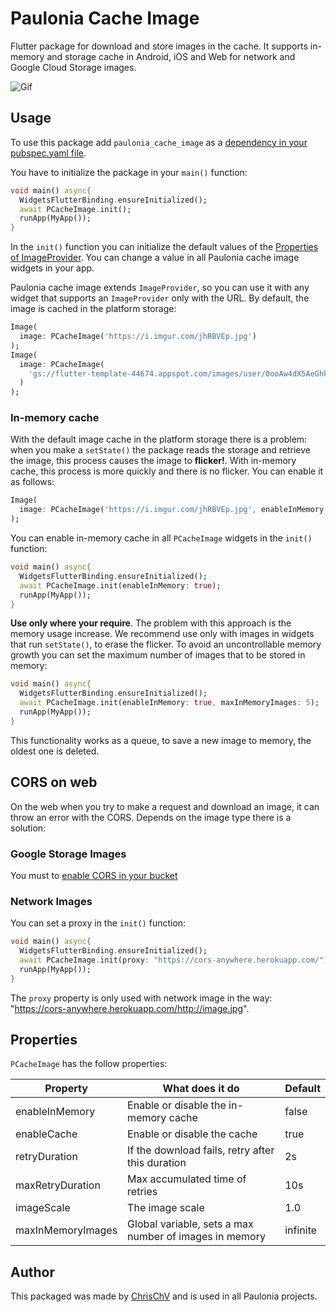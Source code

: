 # Paulonia Cache Image

Flutter package for download and store images in the cache. It supports in-memory and storage cache in Android, iOS and Web for network and Google Cloud Storage images.

![Gif](https://i.imgur.com/AsqxrUz.gif)

## Usage

To use this package add `paulonia_cache_image` as a [dependency in your pubspec.yaml file](https://flutter.io/platform-plugins/). 

You have to initialize the package in your `main()` function:

```dart
void main() async{
  WidgetsFlutterBinding.ensureInitialized();
  await PCacheImage.init();
  runApp(MyApp());
}
```
In the `init()` function you can initialize the default values of the [Properties of ImageProvider](https://pub.dev/packages/paulonia_cache_image#properties). You can change a value in all Paulonia cache image widgets in your app.


Paulonia cache image extends `ImageProvider`, so you can use it with any widget that supports an `ImageProvider` only with the URL. By default, the image is cached in the platform storage:
```dart
Image(
  image: PCacheImage('https://i.imgur.com/jhRBVEp.jpg')
);
Image(
  image: PCacheImage(
    'gs://flutter-template-44674.appspot.com/images/user/0ooAw4dX5AeGhkH1JYkoWcdwvc72_big.jpg',
  )
);
```

### In-memory cache

With the default image cache in the platform storage there is a problem: when you make a `setState()` the package reads the storage and retrieve the image, this process causes the image to **flicker!**. With in-memory cache, this process is more quickly and there is no flicker. You can enable it as follows:


```dart
Image(
  image: PCacheImage('https://i.imgur.com/jhRBVEp.jpg', enableInMemory: true)
);
```
You can enable in-memory cache in all `PCacheImage` widgets in the `init()` function:
```dart
void main() async{
  WidgetsFlutterBinding.ensureInitialized();
  await PCacheImage.init(enableInMemory: true);
  runApp(MyApp());
}
```
**Use only where your require**. The problem with this approach is the memory usage increase. We recommend use only with images in widgets that run `setState()`, to erase the flicker. To avoid an uncontrollable memory growth you can set the maximum number of images that to be stored in memory:

```dart
void main() async{
  WidgetsFlutterBinding.ensureInitialized();
  await PCacheImage.init(enableInMemory: true, maxInMemoryImages: 5);
  runApp(MyApp());
}
```

This functionality works as a queue, to save a new image to memory, the oldest one is deleted.

## CORS on web

On the web when you try to make a request and download an image, it can throw an error with the CORS. Depends on the image type there is a solution:

### Google Storage Images

You must to [enable CORS in your bucket](https://firebase.google.com/docs/storage/web/download-files#cors_configuration)

### Network Images

You can set a proxy in the `init()` function:

```dart
void main() async{
  WidgetsFlutterBinding.ensureInitialized();
  await PCacheImage.init(proxy: "https://cors-anywhere.herokuapp.com/");
  runApp(MyApp());
}
```

The `proxy` property is only used with network image in the way: "https://cors-anywhere.herokuapp.com/http://image.jpg".

## Properties

`PCacheImage` has the follow properties:

Property | What does it do | Default
-------- | --------------- | --------
enableInMemory | Enable or disable the in-memory cache | false
enableCache | Enable or disable the cache | true
retryDuration | If the download fails, retry after this duration | 2s
maxRetryDuration | Max accumulated time of retries | 10s
imageScale | The image scale | 1.0
maxInMemoryImages | Global variable, sets a max number of images in memory | infinite

## Author

This packaged was made by [ChrisChV](https://github.com/ChrisChV) and is used in all Paulonia projects.


